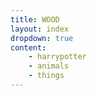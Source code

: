 ```yaml
---
title: WOOD
layout: index
dropdown: true
content:
    - harrypotter
    - animals
    - things
---
```


